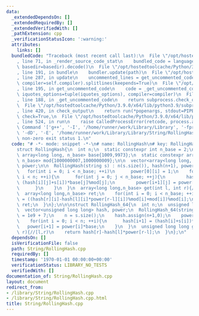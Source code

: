 ```yaml
---
data:
  _extendedDependsOn: []
  _extendedRequiredBy: []
  _extendedVerifiedWith: []
  _pathExtension: cpp
  _verificationStatusIcon: ':warning:'
  attributes:
    links: []
  bundledCode: "Traceback (most recent call last):\n  File \"/opt/hostedtoolcache/Python/3.9.0/x64/lib/python3.9/site-packages/onlinejudge_verify/documentation/build.py\"\
    , line 71, in _render_source_code_stat\n    bundled_code = language.bundle(stat.path,\
    \ basedir=basedir).decode()\n  File \"/opt/hostedtoolcache/Python/3.9.0/x64/lib/python3.9/site-packages/onlinejudge_verify/languages/cplusplus.py\"\
    , line 191, in bundle\n    bundler.update(path)\n  File \"/opt/hostedtoolcache/Python/3.9.0/x64/lib/python3.9/site-packages/onlinejudge_verify/languages/cplusplus_bundle.py\"\
    , line 287, in update\n    uncommented_lines = get_uncommented_code(path, iquotes=self.iquotes,\
    \ compiler=self.compiler).splitlines(keepends=True)\n  File \"/opt/hostedtoolcache/Python/3.9.0/x64/lib/python3.9/site-packages/onlinejudge_verify/languages/cplusplus_bundle.py\"\
    , line 195, in get_uncommented_code\n    code = _get_uncommented_code(path.resolve(),\
    \ iquotes_options=tuple(iquotes_options), compiler=compiler)\n  File \"/opt/hostedtoolcache/Python/3.9.0/x64/lib/python3.9/site-packages/onlinejudge_verify/languages/cplusplus_bundle.py\"\
    , line 188, in _get_uncommented_code\n    return subprocess.check_output(command)\n\
    \  File \"/opt/hostedtoolcache/Python/3.9.0/x64/lib/python3.9/subprocess.py\"\
    , line 420, in check_output\n    return run(*popenargs, stdout=PIPE, timeout=timeout,\
    \ check=True,\n  File \"/opt/hostedtoolcache/Python/3.9.0/x64/lib/python3.9/subprocess.py\"\
    , line 524, in run\n    raise CalledProcessError(retcode, process.args,\nsubprocess.CalledProcessError:\
    \ Command '['g++', '-I', '/home/runner/work/Library/Library', '-fpreprocessed',\
    \ '-dD', '-E', '/home/runner/work/Library/Library/String/RollingHash.cpp']' returned\
    \ non-zero exit status 1.\n"
  code: "# -*- mode: snippet -*-\n# name: RollingHash\n# key: RollingHash\n# --\n\n\
    struct RollingHash{\n  int n;\n  static constexpr int n_base = 2;\n  static constexpr\
    \ array<long long, n_base> base{1009,9973};\n  static constexpr array<long long,\
    \ n_base> mod{1000000007,1000000009};\n\n  vector<array<long long, n_base>> hash,\
    \ power;\n\n  RollingHash(string s) : n(s.size()), hash(n+1), power(n+1) {\n \
    \   for(int i = 0; i < n_base; ++i)\n      power[0][i] = 1;\n    for(int i = 0;\
    \ i < n; ++i){\n      for(int j = 0; j < n_base; ++j){\n        hash[i+1][j] =\
    \ (hash[i][j]+s[i])*base[j]%mod[j];\n        power[i+1][j] = power[i][j]*base[j]%mod[j];\n\
    \      }\n    }\n  }\n  array<long long,n_base> get(int l, int r){//[l,r)\n  \
    \  array<long long,n_base> ret;\n    for(int i = 0; i < n_base; ++i)\n      ret[i]\
    \ = ((hash[r][i]-hash[l][i]*power[r-l][i])%mod[i]+mod[i])%mod[i];\n    return\
    \ ret;\n  }\n};\n\n\nstruct RollingHash_64{\n  int n;\n  unsigned long long base;\n\
    \  vector<unsigned long long> hash, power;\n  RollingHash_64(string s){\n    base\
    \ = 1e9 + 7;\n    n = s.size();\n    hash.assign(n+1,0);\n    power.assign(n+1,1);\n\
    \    for(int i = 0; i < n; ++i){\n      hash[i+1] = (hash[i]+s[i])*base;\n   \
    \   power[i+1] = power[i]*base;\n    }\n  }\n  unsigned long long get(int l, int\
    \ r){//[l,r)\n    return hash[r]-hash[l]*power[r-l];\n  }\n};\n"
  dependsOn: []
  isVerificationFile: false
  path: String/RollingHash.cpp
  requiredBy: []
  timestamp: '1970-01-01 00:00:00+00:00'
  verificationStatus: LIBRARY_NO_TESTS
  verifiedWith: []
documentation_of: String/RollingHash.cpp
layout: document
redirect_from:
- /library/String/RollingHash.cpp
- /library/String/RollingHash.cpp.html
title: String/RollingHash.cpp
---
```

